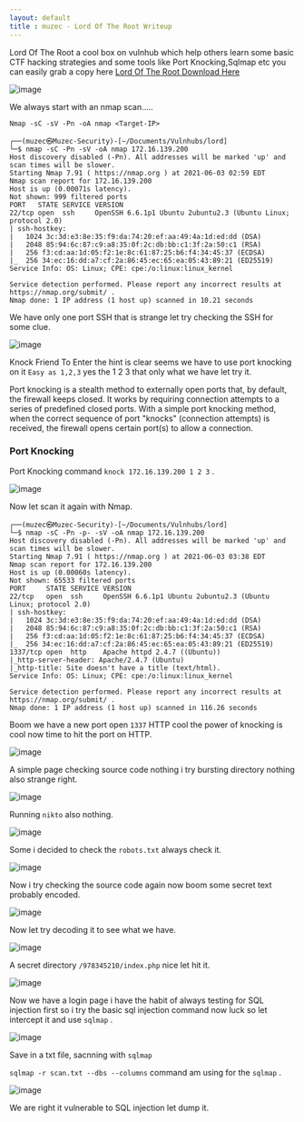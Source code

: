 ```yaml
---
layout: default
title : muzec - Lord Of The Root Writeup
---
```


Lord Of The Root a cool box on vulnhub which help others learn some basic CTF hacking strategies and some tools like Port Knocking,Sqlmap etc you can easily grab a copy here [Lord Of The Root Download Here](https://www.vulnhub.com/entry/lord-of-the-root-101,129/)

![image](https://user-images.githubusercontent.com/69868171/120629067-6dd53e80-c433-11eb-8bab-cf0138683786.png)


We always start with an nmap scan.....

```Nmap -sC -sV -Pn -oA nmap <Target-IP>```

```
┌──(muzec㉿Muzec-Security)-[~/Documents/Vulnhubs/lord]
└─$ nmap -sC -Pn -sV -oA nmap 172.16.139.200
Host discovery disabled (-Pn). All addresses will be marked 'up' and scan times will be slower.
Starting Nmap 7.91 ( https://nmap.org ) at 2021-06-03 02:59 EDT
Nmap scan report for 172.16.139.200
Host is up (0.00071s latency).
Not shown: 999 filtered ports
PORT   STATE SERVICE VERSION
22/tcp open  ssh     OpenSSH 6.6.1p1 Ubuntu 2ubuntu2.3 (Ubuntu Linux; protocol 2.0)
| ssh-hostkey: 
|   1024 3c:3d:e3:8e:35:f9:da:74:20:ef:aa:49:4a:1d:ed:dd (DSA)
|   2048 85:94:6c:87:c9:a8:35:0f:2c:db:bb:c1:3f:2a:50:c1 (RSA)
|   256 f3:cd:aa:1d:05:f2:1e:8c:61:87:25:b6:f4:34:45:37 (ECDSA)
|_  256 34:ec:16:dd:a7:cf:2a:86:45:ec:65:ea:05:43:89:21 (ED25519)
Service Info: OS: Linux; CPE: cpe:/o:linux:linux_kernel

Service detection performed. Please report any incorrect results at https://nmap.org/submit/ .
Nmap done: 1 IP address (1 host up) scanned in 10.21 seconds
```
We have only one port SSH that is strange let try checking the SSH for some clue.

![image](https://user-images.githubusercontent.com/69868171/120630276-ab869700-c434-11eb-8563-9493e40b3b4d.png)

Knock Friend To Enter the hint is clear seems we have to use port knocking on it `Easy as 1,2,3` yes the 1 2 3 that only what we have let try it.

Port knocking is a stealth method to externally open ports that, by default, the firewall keeps closed. It works by requiring connection attempts to a series of predefined closed ports. With a simple port knocking method, when the correct sequence of port "knocks" (connection attempts) is received, the firewall opens certain port(s) to allow a connection. 

### Port Knocking

Port Knocking command `knock 172.16.139.200 1 2 3` .

![image](https://user-images.githubusercontent.com/69868171/120631489-f228c100-c435-11eb-87e0-bfb5875570e0.png)

Now let scan it again with Nmap.

```
┌──(muzec㉿Muzec-Security)-[~/Documents/Vulnhubs/lord]
└─$ nmap -sC -Pn -p- -sV -oA nmap 172.16.139.200
Host discovery disabled (-Pn). All addresses will be marked 'up' and scan times will be slower.
Starting Nmap 7.91 ( https://nmap.org ) at 2021-06-03 03:38 EDT
Nmap scan report for 172.16.139.200
Host is up (0.00060s latency).
Not shown: 65533 filtered ports
PORT     STATE SERVICE VERSION
22/tcp   open  ssh     OpenSSH 6.6.1p1 Ubuntu 2ubuntu2.3 (Ubuntu Linux; protocol 2.0)
| ssh-hostkey: 
|   1024 3c:3d:e3:8e:35:f9:da:74:20:ef:aa:49:4a:1d:ed:dd (DSA)
|   2048 85:94:6c:87:c9:a8:35:0f:2c:db:bb:c1:3f:2a:50:c1 (RSA)
|   256 f3:cd:aa:1d:05:f2:1e:8c:61:87:25:b6:f4:34:45:37 (ECDSA)
|_  256 34:ec:16:dd:a7:cf:2a:86:45:ec:65:ea:05:43:89:21 (ED25519)
1337/tcp open  http    Apache httpd 2.4.7 ((Ubuntu))
|_http-server-header: Apache/2.4.7 (Ubuntu)
|_http-title: Site doesn't have a title (text/html).
Service Info: OS: Linux; CPE: cpe:/o:linux:linux_kernel

Service detection performed. Please report any incorrect results at https://nmap.org/submit/ .
Nmap done: 1 IP address (1 host up) scanned in 116.26 seconds
```
Boom we have a new port open `1337` HTTP cool the power of knocking is cool now time to hit the port on HTTP.

![image](https://user-images.githubusercontent.com/69868171/120632575-1b961c80-c437-11eb-8f5d-5f2aa80899ee.png)

A simple page checking source code nothing i try bursting directory nothing also strange right.

![image](https://user-images.githubusercontent.com/69868171/120632780-5435f600-c437-11eb-8bd6-48a502c9d735.png)

Running `nikto` also nothing.

![image](https://user-images.githubusercontent.com/69868171/120633015-a2e39000-c437-11eb-9bc4-b098f93da9df.png)

Some i decided to check the `robots.txt` always check it.

![image](https://user-images.githubusercontent.com/69868171/120633138-c9a1c680-c437-11eb-8b2c-1c1550aa410c.png)

Now i try checking the source code again now boom some secret text probably encoded.

![image](https://user-images.githubusercontent.com/69868171/120633255-efc76680-c437-11eb-8c69-ca68736495db.png)

Now let try decoding it to see what we have.

![image](https://user-images.githubusercontent.com/69868171/120633654-62384680-c438-11eb-9c20-14e347418b17.png)

A secret directory `/978345210/index.php` nice let hit it.

![image](https://user-images.githubusercontent.com/69868171/120633896-aa576900-c438-11eb-808a-684a0a9b5467.png)

Now we have a login page i have the habit of always testing for SQL injection first so i try the basic sql injection command now luck so let intercept it and use `sqlmap` .

![image](https://user-images.githubusercontent.com/69868171/120634991-ec34df00-c439-11eb-9bb9-97fd74fe2b1c.png)

Save in a txt file, sacnning with `sqlmap`

`sqlmap -r scan.txt --dbs --columns` command am using for the `sqlmap` .

![image](https://user-images.githubusercontent.com/69868171/120635930-028f6a80-c43b-11eb-8145-67e62f7a3ae7.png)

We are right it vulnerable to SQL injection let dump it.

